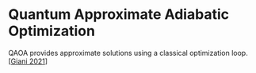 # Quantum Approximate Adiabatic Optimization

QAOA provides approximate solutions using a classical optimization loop. [[Giani 2021](https://doi.org/10.1007/s42979-021-00786-3)]